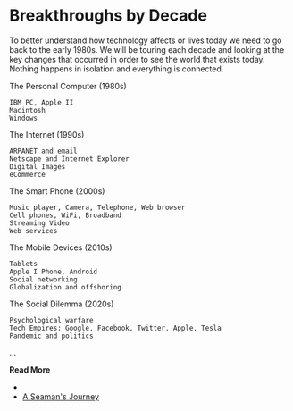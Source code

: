 # Breakthroughs by Decade

To better understand how technology affects or lives today we need to go
back to the early 1980s. We will be touring each decade and looking at the key
changes that occurred in order to see the world that exists today. Nothing
happens in isolation and everything is connected.

The Personal Computer (1980s)

    IBM PC, Apple II
    Macintosh
    Windows

The Internet (1990s)

    ARPANET and email
    Netscape and Internet Explorer
    Digital Images
    eCommerce

The Smart Phone (2000s)

    Music player, Camera, Telephone, Web browser
    Cell phones, WiFi, Broadband
    Streaming Video
    Web services

The Mobile Devices (2010s)

    Tablets
    Apple I Phone, Android
    Social networking
    Globalization and offshoring

The Social Dilemma (2020s)

    Psychological warfare
    Tech Empires: Google, Facebook, Twitter, Apple, Tesla
    Pandemic and politics


...

**Read More**

* [](https://seamansguide.com/book/journey/Technology.md)
* [A Seaman's Journey](https://seamansguide.com/book/journey)
